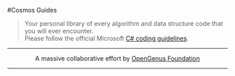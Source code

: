 #Cosmos Guides
> Your personal library of every algorithm and data structure code that you will ever encounter.  
Please follow the official Microsoft [C# coding guidelines](https://docs.microsoft.com/en-us/dotnet/csharp/programming-guide/inside-a-program/coding-conventions).


---

<p align="center">
	A massive collaborative effort by <a href="https://github.com/OpenGenus/cosmos">OpenGenus Foundation</a> 
</p>

---
